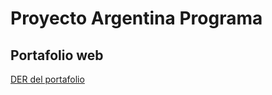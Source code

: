 # Proyecto Argentina Programa

## Portafolio web

[DER del portafolio](https://github.com/diego939/Der-Portafolio-Almiron-Diego)
